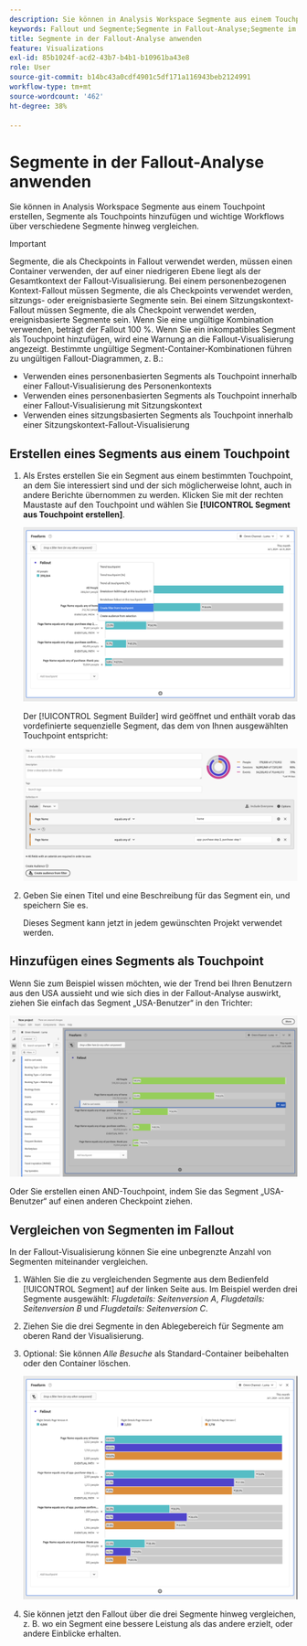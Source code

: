 ```yaml
---
description: Sie können in Analysis Workspace Segmente aus einem Touchpoint erstellen, Segmente als Touchpoints hinzufügen und wichtige Workflows über verschiedene Segmente hinweg vergleichen.
keywords: Fallout und Segmente;Segmente in Fallout-Analyse;Segmente im Fallout vergleichen
title: Segmente in der Fallout-Analyse anwenden
feature: Visualizations
exl-id: 85b1024f-acd2-43b7-b4b1-b10961ba43e8
role: User
source-git-commit: b14bc43a0cdf4901c5df171a116943beb2124991
workflow-type: tm+mt
source-wordcount: '462'
ht-degree: 38%

---
```


# Segmente in der Fallout-Analyse anwenden

Sie können in Analysis Workspace Segmente aus einem Touchpoint erstellen, Segmente als Touchpoints hinzufügen und wichtige Workflows über verschiedene Segmente hinweg vergleichen.

>[!IMPORTANT]
>
>Segmente, die als Checkpoints in Fallout verwendet werden, müssen einen Container verwenden, der auf einer niedrigeren Ebene liegt als der Gesamtkontext der Fallout-Visualisierung. Bei einem personenbezogenen Kontext-Fallout müssen Segmente, die als Checkpoints verwendet werden, sitzungs- oder ereignisbasierte Segmente sein. Bei einem Sitzungskontext-Fallout müssen Segmente, die als Checkpoint verwendet werden, ereignisbasierte Segmente sein. Wenn Sie eine ungültige Kombination verwenden, beträgt der Fallout 100 %. Wenn Sie ein inkompatibles Segment als Touchpoint hinzufügen, wird eine Warnung an die Fallout-Visualisierung angezeigt. Bestimmte ungültige Segment-Container-Kombinationen führen zu ungültigen Fallout-Diagrammen, z. B.:
>
>* Verwenden eines personenbasierten Segments als Touchpoint innerhalb einer Fallout-Visualisierung des Personenkontexts
>* Verwenden eines personenbasierten Segments als Touchpoint innerhalb einer Fallout-Visualisierung mit Sitzungskontext
>* Verwenden eines sitzungsbasierten Segments als Touchpoint innerhalb einer Sitzungskontext-Fallout-Visualisierung

## Erstellen eines Segments aus einem Touchpoint

1. Als Erstes erstellen Sie ein Segment aus einem bestimmten Touchpoint, an dem Sie interessiert sind und der sich möglicherweise lohnt, auch in andere Berichte übernommen zu werden. Klicken Sie mit der rechten Maustaste auf den Touchpoint und wählen Sie **[!UICONTROL Segment aus Touchpoint erstellen]**.

   ![Das Dropdown-Menü „Touchpoint“ mit hervorgehobener Option „Segment aus Touchpoint erstellen“.](assets/fallout-createfilter.png)

   Der [!UICONTROL Segment Builder] wird geöffnet und enthält vorab das vordefinierte sequenzielle Segment, das dem von Ihnen ausgewählten Touchpoint entspricht:

   ![Segment Builder zeigt das vorausgefüllte und vordefinierte sequenzielle Segment an.](assets/fallout-definefilter.png)

1. Geben Sie einen Titel und eine Beschreibung für das Segment ein, und speichern Sie es.

   Dieses Segment kann jetzt in jedem gewünschten Projekt verwendet werden.

## Hinzufügen eines Segments als Touchpoint

Wenn Sie zum Beispiel wissen möchten, wie der Trend bei Ihren Benutzern aus den USA aussieht und wie sich dies in der Fallout-Analyse auswirkt, ziehen Sie einfach das Segment „USA-Benutzer“ in den Trichter:

![Das Segment „US-Benutzer“ wurde ausgewählt und hervorgehoben, um es in den Fallout zu ziehen.](assets/fallout-addfilter.png)

Oder Sie erstellen einen AND-Touchpoint, indem Sie das Segment „USA-Benutzer“ auf einen anderen Checkpoint ziehen.

## Vergleichen von Segmenten im Fallout

In der Fallout-Visualisierung können Sie eine unbegrenzte Anzahl von Segmenten miteinander vergleichen.

1. Wählen Sie die zu vergleichenden Segmente aus dem Bedienfeld [!UICONTROL Segment] auf der linken Seite aus. Im Beispiel werden drei Segmente ausgewählt: *Flugdetails: Seitenversion A*, *Flugdetails: Seitenversion B* und *Flugdetails: Seitenversion C*.
1. Ziehen Sie die drei Segmente in den Ablegebereich für Segmente am oberen Rand der Visualisierung.


1. Optional: Sie können *Alle Besuche* als Standard-Container beibehalten oder den Container löschen.

   ![Der Fallout, der alle Besuche zusammen mit den beiden Segmenten anzeigt, die im vorherigen Schritt gezogen wurden.](assets/fallout-multiplefilters.png)

1. Sie können jetzt den Fallout über die drei Segmente hinweg vergleichen, z. B. wo ein Segment eine bessere Leistung als das andere erzielt, oder andere Einblicke erhalten.
